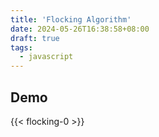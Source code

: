 ```yaml
---
title: 'Flocking Algorithm'
date: 2024-05-26T16:38:58+08:00
draft: true
tags:
  - javascript
---
```


## Demo
{{< flocking-0 >}}